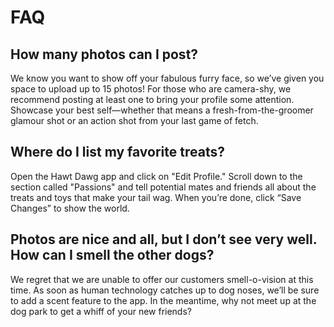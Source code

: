 # FAQ

## How many photos can I post?
 
We know you want to show off your fabulous furry face, so we’ve given you space to upload up to 15 photos! 
For those who are camera-shy, we recommend posting at least one to bring your profile some attention. 
Showcase your best self—whether that means a fresh-from-the-groomer glamour shot or an action shot from your last game of fetch.

## Where do I list my favorite treats?
 
Open the Hawt Dawg app and click on "Edit Profile." 
Scroll down to the section called "Passions" and tell potential mates and friends all about the treats and toys that make your tail wag. 
When you’re done, click “Save Changes” to show the world.

## Photos are nice and all, but I don’t see very well. How can I smell the other dogs?
 
We regret that we are unable to offer our customers smell-o-vision at this time. 
As soon as human technology catches up to dog noses, we’ll be sure to add a scent feature to the app. 
In the meantime, why not meet up at the dog park to get a whiff of your new friends?

